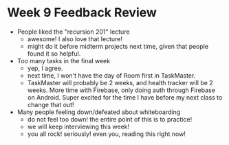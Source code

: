 # Week 9 Feedback Review

- People liked the "recursion 201" lecture
    - awesome! I also love that lecture!
    - might do it before midterm projects next time, given that people found it so helpful.
- Too many tasks in the final week
    - yep, I agree.
    - next time, I won't have the day of Room first in TaskMaster.
    - TaskMaster will probably be 2 weeks, and health tracker will be 2 weeks. More time with Firebase, only doing auth through Firebase on Android. Super excited for the time I have before my next class to change that out!
- Many people feeling down/defeated about whiteboarding
    - do not feel too down! the entire point of this is to practice!
    - we will keep interviewing this week!
    - you all rock! seriously! even you, reading this right now!

